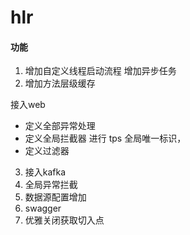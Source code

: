# hlr
#### 功能
1. 增加自定义线程启动流程 增加异步任务
2. 增加方法层级缓存


接入web
- 定义全部异常处理
- 定义全局拦截器 进行 tps 全局唯一标识，
- 定义过滤器


3. 接入kafka
4. 全局异常拦截
5. 数据源配置增加
6. swagger
7. 优雅关闭获取切入点